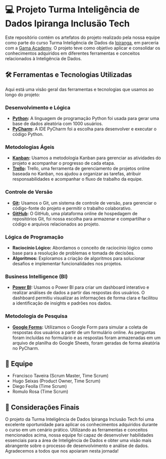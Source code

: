 # 💻 Projeto Turma Inteligência de Dados Ipiranga Inclusäo Tech 

Este repositório contém os artefatos do projeto realizado pela nossa equipe como parte do curso Turma Inteligência de Dados da [Ipiranga](https://portal.ipiranga/wps/portal/ipiranga/inicio), em parceria com a [Gama Academy](https://www.gama.academy/). O projeto teve como objetivo aplicar e consolidar os conhecimentos adquiridos em diferentes ferramentas e conceitos relacionados à Inteligência de Dados.

## 🛠️ Ferramentas e Tecnologias Utilizadas

Aqui está uma visão geral das ferramentas e tecnologias que usamos ao longo do projeto:

### Desenvolvimento e Lógica
- **[Python](https://www.python.org/):** A linguagem de programação Python foi usada para gerar uma base de dados aleatória com 1000 usuários.
- **[PyCharm](https://www.jetbrains.com/pycharm/):** A IDE PyCharm foi a escolha para desenvolver e executar o código Python.

### Metodologias Ágeis
- **[Kanban](https://pt.wikipedia.org/wiki/Kanban):** Usamos a metodologia Kanban para gerenciar as atividades do projeto e acompanhar o progresso de cada etapa.
- **[Trello](https://trello.com/):** Trello, uma ferramenta de gerenciamento de projetos online baseada no Kanban, nos ajudou a organizar as tarefas, atribuir responsabilidades e acompanhar o fluxo de trabalho da equipe.

### Controle de Versão
- **[Git](https://git-scm.com/):** Usamos o Git, um sistema de controle de versão, para gerenciar o código-fonte do projeto e permitir o trabalho colaborativo.
- **[GitHub](https://github.com/):** O GitHub, uma plataforma online de hospedagem de repositórios Git, foi nossa escolha para armazenar e compartilhar o código e arquivos relacionados ao projeto.

### Lógica de Programação
- **Raciocínio Lógico:** Abordamos o conceito de raciocínio lógico como base para a resolução de problemas e tomada de decisões.
- **Algoritmos:** Exploramos a criação de algoritmos para solucionar desafios e implementar funcionalidades nos projetos.

### Business Intelligence (BI)
- **[Power BI](https://powerbi.microsoft.com/):** Usamos o Power BI para criar um dashboard interativo e realizar análises de dados a partir das respostas dos usuários. O dashboard permitiu visualizar as informações de forma clara e facilitou a identificação de insights e padrões nos dados.

### Metodologia de Pesquisa
- **[Google Forms](https://docs.google.com/forms/d/1aBBzOhupm9DMvKiR-8Kso4lDWfCImGW5AZWjP88JBhE/edit):** Utilizamos o Google Form para simular a coleta de respostas dos usuários a partir de um formulário online. As perguntas foram incluídas no formulário e as respostas foram armazenadas em um arquivo de planilha do Google Sheets, foram geradas de forma aleatória no PyCharm. 

## 👥 Equipe

- Francisco Taveira (Scrum Master, Time Scrum)
- Hugo Seixas (Product Owner, Time Scrum)
- Diego Feolla (Time Scrum)
- Romulo Rosa (Time Scrum)

## 📝 Considerações Finais

O projeto da Turma Inteligência de Dados Ipiranga Inclusão Tech foi uma excelente oportunidade para aplicar os conhecimentos adquiridos durante o curso em um cenário prático. Utilizando as ferramentas e conceitos mencionados acima, nossa equipe foi capaz de desenvolver habilidades essenciais para a área de Inteligência de Dados e obter uma visão mais abrangente sobre o processo de desenvolvimento e análise de dados. Agradecemos a todos que nos apoiaram nesta jornada!
